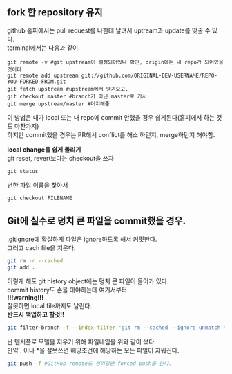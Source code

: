 ## fork 한 repository 유지
github 홈피에서는 pull request를 나한테 날려서 uptream과 update를 맞출 수 있다.   
terminal에서는 다음과 같이.
```
git remote -v #git upstream이 설정되어있나 확인, origin에는 내 repo가 되어있을 것이다.
git remote add upstream git://github.com/ORIGINAL-DEV-USERNAME/REPO-YOU-FORKED-FROM.git
git fetch upstream #upstream에서 땡겨오고.
git checkout master #branch가 아닌 master로 가서
git merge upstream/master #머지해줌
```
이 방법은 내가 local 또는 내 repo에 commit 안했을 경우 쉽게된다(홈피에서 하는 것도 마찬가지)  
하지만 commit했을 경우는 PR해서 conflict를 해소 하던지, merge하던지 해야함.  

**local change를 쉽게 돌리기**  
git reset, revert보다는 checkout을 쓰자
```
git status
```
변한 파일 이름을 찾아서
```
git checkout FILENAME
```
## Git에 실수로 덩치 큰 파일을 commit했을 경우.
.gitignore에 확실하게 파일은 ignore하도록 해서 커밋한다.  
그러고 cach file을 지운다.  
```bash
git rm -r --cached
git add .
```
이렇게 해도 git history object에는 덩치 큰 파일이 들어가 있다.  
commit history도 손을 대야하는데 여기서부터  
__!!!warning!!!__  
잘못하면 local file까지도 날린다.  
__반드시 백업하고 할것!!__
```bash
git filter-branch -f --index-filter 'git rm --cached --ignore-unmatch */*/*.ckpt.*'
```
난 텐서플로 모델을 지우기 위해 파일네임을 위와 같이 썼다.  
만약 . 이나 *을 잘못쓰면 해당조건에 해당하는 모든 파일이 지워진다. 
```bash
git push -f #GitHub remote도 정리할땐 forced push를 한다.
```
